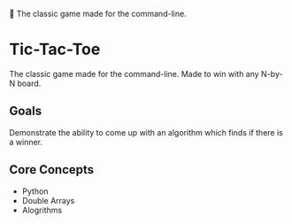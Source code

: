 🎯 The classic game made for the command-line.

# Tic-Tac-Toe
The classic game made for the command-line. Made to win with any N-by-N board.

## Goals
Demonstrate the ability to come up with an algorithm which finds if there is a winner.

## Core Concepts
- Python
- Double Arrays
- Alogrithms
